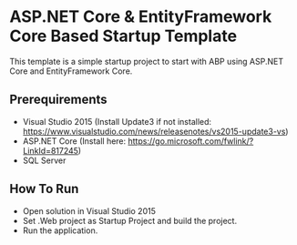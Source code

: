 # ASP.NET Core & EntityFramework Core Based Startup Template

This template is a simple startup project to start with ABP
using ASP.NET Core and EntityFramework Core.

## Prerequirements

* Visual Studio 2015 (Install Update3 if not installed: https://www.visualstudio.com/news/releasenotes/vs2015-update3-vs)
* ASP.NET Core (Install here: https://go.microsoft.com/fwlink/?LinkId=817245)
* SQL Server

## How To Run

* Open solution in Visual Studio 2015
* Set .Web project as Startup Project and build the project.
* Run the application.
